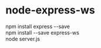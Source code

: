 # node-express-ws
npm install express --save <br/>
npm install --save express-ws <br/>
node server.js
